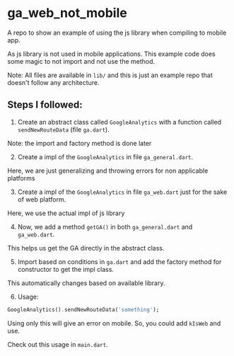 # ga_web_not_mobile

A repo to show an example of using the js library when compiling to mobile app.

As js library is not used in mobile applications. This example code does some magic to not import and not use the method.

Note: All files are available in `lib/` and this is just an example repo that doesn't follow any architecture.

## Steps I followed:

1. Create an abstract class called `GoogleAnalytics` with a function called `sendNewRouteData` (file `ga.dart`).

Note: the import and factory method is done later

2. Create a impl of the `GoogleAnalytics` in file `ga_general.dart`.

Here, we are just generalizing and throwing errors for non applicable platforms

3. Create a impl of the `GoogleAnalytics` in file `ga_web.dart` just for the sake of web platform.

Here, we use the actual impl of js library

4. Now, we add a method `getGA()` in both `ga_general.dart` and `ga_web.dart`.

This helps us get the GA directly in the abstract class.

5. Import based on conditions in `ga.dart` and add the factory method for constructor to get the impl class.

This automatically changes based on available library.

6. Usage:

```dart
GoogleAnalytics().sendNewRouteData('something');
```

Using only this will give an error on mobile. So, you could add `kIsWeb` and use.

Check out this usage in `main.dart`.
